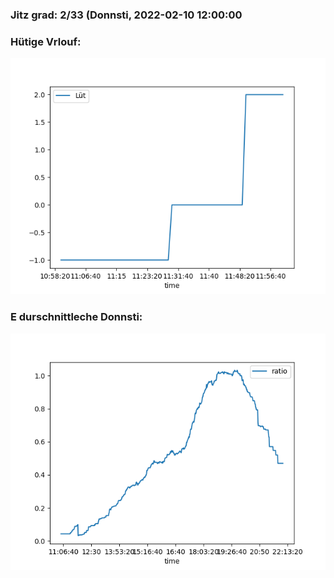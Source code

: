 ### Jitz grad: 2/33 (Donnsti, 2022-02-10 12:00:00

### Hütige Vrlouf:
![Graph](Today.png)

### E durschnittleche Donnsti:
![Graph](Donnsti.png)